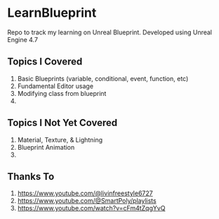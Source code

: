 # LearnBlueprint

Repo to track my learning on Unreal Blueprint.
Developed using Unreal Engine 4.7

## Topics I Covered
1. Basic Blueprints (variable, conditional, event, function, etc)
2. Fundamental Editor usage
3. Modifying class from blueprint
4. 

## Topics I Not Yet Covered
1. Material, Texture, & Lightning
2. Blueprint Animation
3. 

## Thanks To
1. https://www.youtube.com/@livinfreestyle6727
2. https://www.youtube.com/@SmartPoly/playlists
3. https://www.youtube.com/watch?v=cFm4tZqgYvQ


